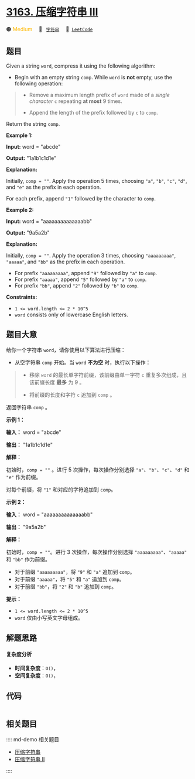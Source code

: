 # [3163. 压缩字符串 III](https://leetcode.com/problems/string-compression-iii)

🟠 <font color=#ffb800>Medium</font>&emsp; 🔖&ensp; [`字符串`](/leetcode/outline/tag/string.md)&emsp; 🔗&ensp;[`LeetCode`](https://leetcode.com/problems/string-compression-iii)


## 题目

Given a string `word`, compress it using the following algorithm:

  * Begin with an empty string `comp`. While `word` is **not** empty, use the following operation: 
> 
> * Remove a maximum length prefix of `word` made of a _single character_ `c` repeating **at most** 9 times.
> 
> * Append the length of the prefix followed by `c` to `comp`.

Return the string `comp`.



**Example 1:**

**Input:** word = "abcde"

**Output:** "1a1b1c1d1e"

**Explanation:**

Initially, `comp = ""`. Apply the operation 5 times, choosing `"a"`, `"b"`,
`"c"`, `"d"`, and `"e"` as the prefix in each operation.

For each prefix, append `"1"` followed by the character to `comp`.

**Example 2:**

**Input:** word = "aaaaaaaaaaaaaabb"

**Output:** "9a5a2b"

**Explanation:**

Initially, `comp = ""`. Apply the operation 3 times, choosing `"aaaaaaaaa"`,
`"aaaaa"`, and `"bb"` as the prefix in each operation.

  * For prefix `"aaaaaaaaa"`, append `"9"` followed by `"a"` to `comp`.
  * For prefix `"aaaaa"`, append `"5"` followed by `"a"` to `comp`.
  * For prefix `"bb"`, append `"2"` followed by `"b"` to `comp`.



**Constraints:**

  * `1 <= word.length <= 2 * 10^5`
  * `word` consists only of lowercase English letters.


## 题目大意

给你一个字符串 `word`，请你使用以下算法进行压缩：

  * 从空字符串 `comp` 开始。当 `word` **不为空** 时，执行以下操作： 
> 
> * 移除 `word` 的最长单字符前缀，该前缀由单一字符 `c` 重复多次组成，且该前缀长度 **最多** 为 9 。
> 
> * 将前缀的长度和字符 `c` 追加到 `comp` 。

返回字符串 `comp` 。





**示例 1：**

**输入：** word = "abcde"

**输出：** "1a1b1c1d1e"

**解释：**

初始时，`comp = ""` 。进行 5 次操作，每次操作分别选择 `"a"`、`"b"`、`"c"`、`"d"` 和 `"e"` 作为前缀。

对每个前缀，将 `"1"` 和对应的字符追加到 `comp`。

**示例 2：**

**输入：** word = "aaaaaaaaaaaaaabb"

**输出：** "9a5a2b"

**解释：**

初始时，`comp = ""`。进行 3 次操作，每次操作分别选择 `"aaaaaaaaa"`、`"aaaaa"` 和 `"bb"` 作为前缀。

  * 对于前缀 `"aaaaaaaaa"`，将 `"9"` 和 `"a"` 追加到 `comp`。
  * 对于前缀 `"aaaaa"`，将 `"5"` 和 `"a"` 追加到 `comp`。
  * 对于前缀 `"bb"`，将 `"2"` 和 `"b"` 追加到 `comp`。



**提示：**

  * `1 <= word.length <= 2 * 10^5`
  * `word` 仅由小写英文字母组成。


## 解题思路

#### 复杂度分析

- **时间复杂度**：`O()`，
- **空间复杂度**：`O()`，

## 代码

```javascript

```

## 相关题目

:::: md-demo 相关题目
- [压缩字符串](https://leetcode.com/problems/string-compression)
- [压缩字符串 II](https://leetcode.com/problems/string-compression-ii)

::::
